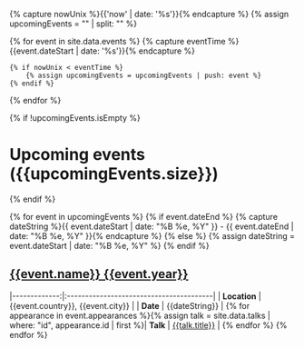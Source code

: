 
{% capture nowUnix %}{{'now' | date: '%s'}}{% endcapture %}
{% assign upcomingEvents = "" | split: "" %}

{% for event in site.data.events %}
    {% capture eventTime %}{{event.dateStart | date: '%s'}}{% endcapture %}

    {% if nowUnix < eventTime %}
        {% assign upcomingEvents = upcomingEvents | push: event %}
    {% endif %}
{% endfor %}

{% if !upcomingEvents.isEmpty %}
# [](#upcoming-events)Upcoming events ({{upcomingEvents.size}})
{% endif %}

{% for event in upcomingEvents %}
    {% if event.dateEnd %}
        {% capture dateString %}{{ event.dateStart | date: "%B %e, %Y" }} - {{ event.dateEnd | date: "%B %e, %Y" }}{% endcapture %}
    {% else %}
        {% assign dateString = event.dateStart | date: "%B %e, %Y" %}
    {% endif %}
## [](#{{event.id}})[{{event.name}} {{event.year}}]({{event.url}})

|-------------:|:----------------------------------------|
| **Location** | {{event.country}}, {{event.city}}       |
|     **Date** | {{dateString}}                          |
    {% for appearance in event.appearances %}{% assign talk = site.data.talks | where: "id", appearance.id | first %}|     **Talk** | [{{talk.title}}](talks#{{talk.id}})     |
    {% endfor %}
{% endfor %}